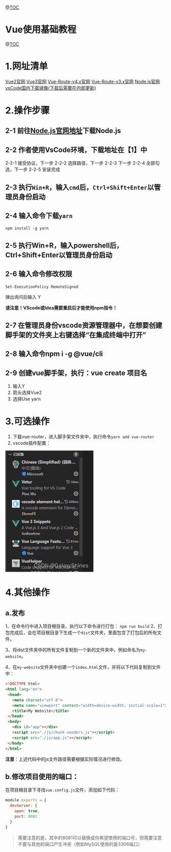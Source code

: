 @[TOC](UsingHelper)
# Vue使用基础教程
@[TOC](VUE脚手架创建指南)
# 1.网址清单
[Vue2官网](https://v2.cn.vuejs.org/)
[Vue3官网](https://cn.vuejs.org/guide/introduction.html)
[Vue-Route-v4.x官网](https://router.vuejs.org/zh/)
[Vue-Route-v3.x官网](https://v3.router.vuejs.org/zh/)
[Node.js官网](https://nodejs.org/en/download/current)
[vsCode国内下载镜像(下载后需要在内部更新)](https://vscode.cdn.azure.cn/stable/78a4c91400152c0f27ba4d363eb56d2835f9903a/VSCodeUserSetup-x64-1.43.0.exe)
# 2.操作步骤
## 2-1 前往[Node.js官网地址](https://nodejs.org/en/download/current)下载Node.js
## 2-2 作者使用VsCode环境，下载地址在【1】中
2-2-1 接受协议，下一步
2-2-2 选择路径，下一步
2-2-3 下一步
2-2-4 全部勾选，下一步
2-2-5 安装完成
## 2-3 执行`Win+R`，输入`cmd`后，`Ctrl+Shift+Enter`以管理员身份启动
## 2-4 输入命令下载`yarn`
```
npm install -g yarn
```
## 2-5 执行Win+R，输入powershell后，Ctrl+Shift+Enter以管理员身份启动
## 2-6 输入命令修改权限
```
Set-ExecutionPolicy RemoteSigned
```
弹出询问后输入 Y

__请注意！VScode或Idea需要重启后才能使用npm指令！__
## 2-7 在管理员身份vscode资源管理器中，在想要创建脚手架的文件夹上右键选择“在集成终端中打开”
## 2-8 输入命令npm i -g @vue/cli
## 2-9 创建vue脚手架，执行：vue create 项目名
1. 输入Y
2. 箭头选择Vue2
3. 选择Use yarn
# 3.可选操作
1. 下载vue-router，进入脚手架文件夹中，执行命令`yarn add vue-router`
2. vscode插件配置：

![](./assets/img/vscodePluginSet.png)
# 4.其他操作
## a.发布
1、在命令行中进入项目根目录，执行以下命令进行打包：
`npm run build`
2、打包完成后，会在项目根目录下生成一个`dist`文件夹，里面包含了打包后的所有文件。

3、将dist文件夹中的所有文件复制到一个新的文件夹中，例如命名为`my-website`。

4、在`my-website`文件夹中创建一个`index.html`文件，并将以下代码复制到文件中：

 ```html
<!DOCTYPE html>
<html lang="en">
  <head>
    <meta charset="utf-8">
    <meta name="viewport" content="width=device-width, initial-scale=1">
    <title>My Website</title>
  </head>
  <body>
    <div id="app"></div>
    <script src="./js/chunk-vendors.js"></script>
    <script src="./js/app.js"></script>
  </body>
</html>
 ```
__注意__：上述代码中的js文件路径需要根据实际情况进行修改。
## b.修改项目使用的端口：
在项目根目录下寻找`vue.config.js`文件，添加如下代码：
```javascript
module.exports = {
  devServer: {
    open: true,
    port: 8081
  }
}
```
> 需要注意的是，其中的8081可以替换成你希望使用的端口号，但需要注意不要与其他的端口产生冲突（例如MySQL使用的是3306端口）